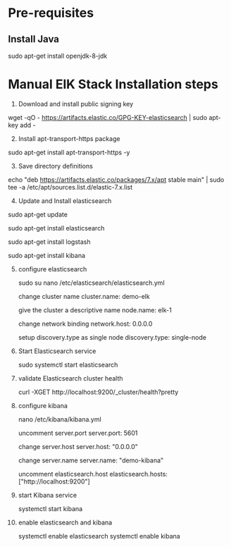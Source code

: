 # Pre-requisites 

## Install Java

sudo apt-get install openjdk-8-jdk

# Manual ElK Stack Installation steps

1. Download and install public signing key 


wget -qO - https://artifacts.elastic.co/GPG-KEY-elasticsearch | sudo apt-key add -

2. Install apt-transport-https package

sudo apt-get install apt-transport-https -y

3. Save directory definitions

echo "deb https://artifacts.elastic.co/packages/7.x/apt stable main" | sudo tee -a /etc/apt/sources.list.d/elastic-7.x.list


4. Update and Install elasticsearch

sudo apt-get update 

sudo apt-get install elasticsearch 

sudo apt-get install logstash

sudo apt-get install kibana

5. configure elasticsearch

    sudo su
    nano /etc/elasticsearch/elasticsearch.yml

    change cluster name
    cluster.name: demo-elk  

    give the cluster a descriptive name
    node.name: elk-1 

    change network binding
    network.host: 0.0.0.0  

    setup discovery.type as single node
    discovery.type: single-node

6. Start Elasticsearch service

    sudo systemctl start elasticsearch

7. validate Elasticsearch cluster health

    curl -XGET http://localhost:9200/_cluster/health?pretty

7. configure kibana
    
    nano /etc/kibana/kibana.yml

    uncomment server.port
    server.port: 5601

    change server.host
    server.host: "0.0.0.0"
    
    change server.name
    server.name: "demo-kibana"
    
    uncomment elasticsearch.host
    elasticsearch.hosts: ["http://localhost:9200"]
    
8. start Kibana service

    systemctl start kibana
    
9. enable elasticsearch and kibana

    systemctl enable elasticsearch
    systemctl enable kibana
    
    